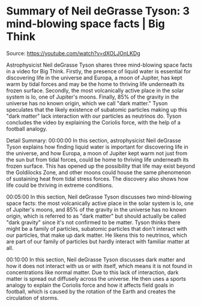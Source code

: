# Summary of Neil deGrasse Tyson: 3 mind-blowing space facts | Big Think

Source: https://youtube.com/watch?v=dXOLJOnLKDg

Astrophysicist Neil deGrasse Tyson shares three mind-blowing space facts in a video for Big Think. Firstly, the presence of liquid water is essential for discovering life in the universe and Europa, a moon of Jupiter, has kept warm by tidal forces and may be the home to thriving life underneath its frozen surface. Secondly, the most volcanically active place in the solar system is Io, one of Jupiter's moons. Finally, 85% of the gravity in the universe has no known origin, which we call "dark matter." Tyson speculates that the likely existence of subatomic particles making up this "dark matter" lack interaction with our particles as neutrinos do. Tyson concludes the video by explaining the Coriolis force, with the help of a football analogy.

Detail Summary: 
00:00:00
In this section, astrophysicist Neil deGrasse Tyson explains how finding liquid water is important for discovering life in the universe, and how Europa, a moon of Jupiter kept warm not just from the sun but from tidal forces, could be home to thriving life underneath its frozen surface. This has opened up the possibility that life may exist beyond the Goldilocks Zone, and other moons could house the same phenomenon of sustaining heat from tidal stress forces. The discovery also shows how life could be thriving in extreme conditions.

00:05:00
In this section, Neil deGrasse Tyson discusses two mind-blowing space facts: the most volcanically active place in the solar system is Io, one of Jupiter's moons, and 85% of the gravity in the universe has no known origin, which is referred to as "dark matter" but should actually be called "dark gravity" since it's not confirmed to be matter. Tyson thinks there might be a family of particles, subatomic particles that don't interact with our particles, that make up dark matter. He likens this to neutrinos, which are part of our family of particles but hardly interact with familiar matter at all.

00:10:00
In this section, Neil deGrasse Tyson discusses dark matter and how it does not interact with us or with itself, which means it is not found in concentrations like normal matter. Due to this lack of interaction, dark matter is spread out diffusely across the universe. He then uses a sports analogy to explain the Coriolis force and how it affects field goals in football, which is caused by the rotation of the Earth and creates the circulation of storms.

